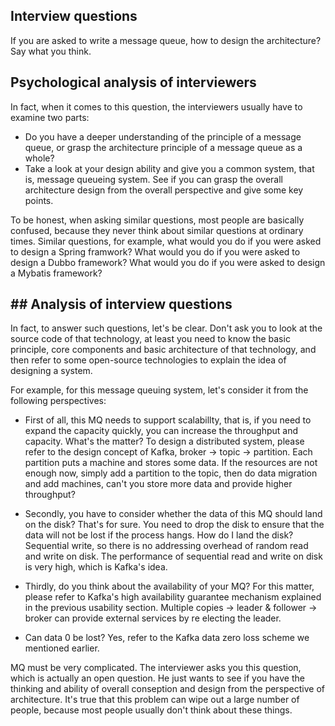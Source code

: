 ## Interview questions
If you are asked to write a message queue, how to design the architecture? Say what you think.

## Psychological analysis of interviewers
In fact, when it comes to this question, the interviewers usually have to examine two parts:

- Do you have a deeper understanding of the principle of a message queue, or grasp the architecture principle of a message queue as a whole?
- Take a look at your design ability and give you a common system, that is, message queueing system. See if you can grasp the overall architecture design from the overall perspective and give some key points.

To be honest, when asking similar questions, most people are basically confused, because they never think about similar questions at ordinary times. Similar questions, for example, what would you do if you were asked to design a Spring framwork? What would you do if you were asked to design a Dubbo framework? What would you do if you were asked to design a Mybatis framework?

## ## Analysis of interview questions
In fact, to answer such questions, let's be clear. Don't ask you to look at the source code of that technology, at least you need to know the basic principle, core components and basic architecture of that technology, and then refer to some open-source technologies to explain the idea of designing a system.

For example, for this message queuing system, let's consider it from the following perspectives:

- First of all, this MQ needs to support scalabillty, that is, if you need to expand the capacity quickly, you can increase the throughput and capacity. What's the matter? To design a distributed system, please refer to the design concept of Kafka, broker -> topic -> partition. Each partition puts a machine and stores some data. If the resources are not enough now, simply add a partition to the topic, then do data migration and add machines, can't you store more data and provide higher throughput?

- Secondly, you have to consider whether the data of this MQ should land on the disk? That's for sure. You need to drop the disk to ensure that the data will not be lost if the process hangs. How do I land the disk? Sequential write, so there is no addressing overhead of random read and write on disk. The performance of sequential read and write on disk is very high, which is Kafka's idea.

- Thirdly, do you think about the availability of your MQ? For this matter, please refer to Kafka's high availability guarantee mechanism explained in the previous usability section. Multiple copies -> leader & follower -> broker can provide external services by re electing the leader.

- Can data 0 be lost? Yes, refer to the Kafka data zero loss scheme we mentioned earlier.

MQ must be very complicated. The interviewer asks you this question, which is actually an open question. He just wants to see if you have the thinking and ability of overall conseption and design from the perspective of architecture. It's true that this problem can wipe out a large number of people, because most people usually don't think about these things.
